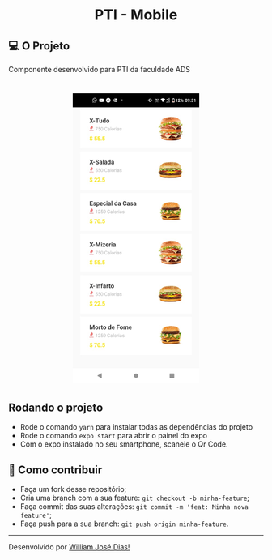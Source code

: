 <h1 align="center">PTI - Mobile</h1>

## 💻 O Projeto
Componente desenvolvido para PTI da faculdade ADS

<h1 align="center" class="teste">
  <img src="./images/homeImage.jpeg" width="250"/>
</h1>

## Rodando o projeto
- Rode o comando `yarn` para instalar todas as dependências do projeto 
- Rode o comando `expo start` para abrir o painel do expo
- Com o expo instalado no seu smartphone, scaneie o Qr Code.

## 🤔 Como contribuir

- Faça um fork desse repositório;
- Cria uma branch com a sua feature: `git checkout -b minha-feature`;
- Faça commit das suas alterações: `git commit -m 'feat: Minha nova feature'`;
- Faça push para a sua branch: `git push origin minha-feature`.

---

Desenvolvido por [William José Dias!](https://github.com/WilliamWJD)